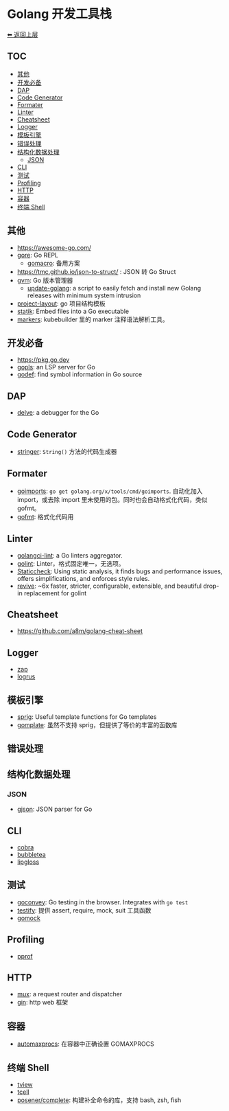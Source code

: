 # Golang 开发工具栈

[⬅︎ 返回上层](../#go)

## TOC

<!-- MarkdownTOC GFM -->

- [其他](#其他)
- [开发必备](#开发必备)
- [DAP](#dap)
- [Code Generator](#code-generator)
- [Formater](#formater)
- [Linter](#linter)
- [Cheatsheet](#cheatsheet)
- [Logger](#logger)
- [模板引擎](#模板引擎)
- [错误处理](#错误处理)
- [结构化数据处理](#结构化数据处理)
    - [JSON](#json)
- [CLI](#cli)
- [测试](#测试)
- [Profiling](#profiling)
- [HTTP](#http)
- [容器](#容器)
- [终端 Shell](#终端-shell)

<!-- /MarkdownTOC -->

## 其他

- https://awesome-go.com/
- [gore](https://github.com/motemen/gore): Go REPL
  - [gomacro](https://github.com/cosmos72/gomacro): 备用方案
- https://tmc.github.io/json-to-struct/ : JSON 转 Go Struct
- [gvm](https://github.com/moovweb/gvm): Go 版本管理器
  - [update-golang](https://github.com/udhos/update-golang): a script to easily fetch and install new Golang releases with minimum system intrusion
- [project-layout](https://github.com/golang-standards/project-layout): go 项目结构模板
- [statik](https://github.com/rakyll/statik): Embed files into a Go executable
- [markers](https://pkg.go.dev/sigs.k8s.io/controller-tools/pkg/markers): kubebuilder 里的 marker 注释语法解析工具。

## 开发必备

- https://pkg.go.dev
- [gopls](https://github.com/golang/tools/tree/master/gopls): an LSP server for Go
- [godef](https://github.com/rogpeppe/godef): find symbol information in Go source

## DAP

- [delve](https://github.com/go-delve/delve): a debugger for the Go

## Code Generator

- [stringer](https://pkg.go.dev/golang.org/x/tools/cmd/stringer): `String()` 方法的代码生成器

## Formater

- [goimports](https://godoc.org/golang.org/x/tools/cmd/goimports): `go get golang.org/x/tools/cmd/goimports`. 自动化加入 import，或去除 import 里未使用的包。同时也会自动格式化代码，类似 gofmt。
- [gofmt](https://golang.org/cmd/gofmt/): 格式化代码用

## Linter

- [golangci-lint](https://golangci-lint.run/): a Go linters aggregator.
- [golint](https://github.com/golang/lint): Linter，格式固定唯一，无选项。
- [Staticcheck](https://github.com/dominikh/go-tools): Using static analysis, it finds bugs and performance issues, offers simplifications, and enforces style rules.
- [revive](https://github.com/mgechev/revive): ~6x faster, stricter, configurable, extensible, and beautiful drop-in replacement for golint

## Cheatsheet

- https://github.com/a8m/golang-cheat-sheet

## Logger

- [zap](https://github.com/uber-go/zap)
- [logrus](https://github.com/sirupsen/logrus)

## 模板引擎

- [sprig](https://github.com/Masterminds/sprig): Useful template functions for Go templates
- [gomplate](https://github.com/hairyhenderson/gomplate): 虽然不支持 sprig，但提供了等价的丰富的函数库

## 错误处理

## 结构化数据处理

### JSON

- [gjson](https://github.com/tidwall/gjson): JSON parser for Go

## CLI

- [cobra](https://github.com/spf13/cobra)
- [bubbletea](https://github.com/charmbracelet/bubbletea)
- [lipgloss](https://github.com/charmbracelet/lipgloss)

## 测试

- [goconvey](https://github.com/smartystreets/goconvey): Go testing in the browser. Integrates with `go test`
- [testify](https://github.com/stretchr/testify): 提供 assert, require, mock, suit 工具函数
- [gomock](https://github.com/golang/mock/)

## Profiling

- [pprof](https://github.com/google/pprof)

## HTTP

- [mux](https://github.com/gorilla/mux): a request router and dispatcher
- [gin](https://github.com/gin-gonic/gin): http web 框架

## 容器

- [automaxprocs](https://github.com/uber-go/automaxprocs): 在容器中正确设置 GOMAXPROCS

## 终端 Shell

- [tview](https://github.com/rivo/tview)
- [tcell](https://github.com/gdamore/tcell)
- [posener/complete](https://github.com/posener/complete/tree/master): 构建补全命令的库，支持 bash, zsh, fish
